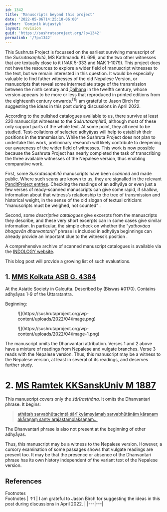 ```yaml
---
id: 1342
title: 'Manuscripts beyond this project'
date: '2022-05-06T14:25:18-06:00'
author: 'Dominik Wujastyk'
layout: revision
guid: 'https://sushrutaproject.org/?p=1342'
permalink: '/?p=1342'
---
```


This Sushruta Project is focussed on the earliest surviving manuscript of the *Suśrutasaṃhitā*, MS Kathmandu KL 699, and the two other witnesses that are textually close to it (NAK 5-333 and NAK 1-1079). This project does not have the resources to explore a wider field of manuscript witnesses to the text, but we remain interested in this question. It would be especially valuable to find futher witnesses of the old Nepalese Version, or manuscripts that reveal some intermediate stage of the transmission between the ninth century and [Ḍalhaṇa](https://www.panditproject.org/entity/102241/person) in the twelfth century, whose version appears to be more or less that reproduced in printed editions from the eighteenth century onwards.<span class="footnote_referrer"><a onclick="footnote_moveToReference_1342_867('footnote_plugin_reference_1342_867_1');" onkeypress="footnote_moveToReference_1342_867('footnote_plugin_reference_1342_867_1');" role="button" tabindex="0"><sup class="footnote_plugin_tooltip_text" id="footnote_plugin_tooltip_1342_867_1">\[1\]</sup></a><span class="footnote_tooltip" id="footnote_plugin_tooltip_text_1342_867_1">I am grateful to Jason Birch for suggesting the ideas in this post during discussions in April 2022.</span></span><script type="text/javascript"> jQuery('#footnote_plugin_tooltip_1342_867_1').tooltip({ tip: '#footnote_plugin_tooltip_text_1342_867_1', tipClass: 'footnote_tooltip', effect: 'fade', predelay: 0, fadeInSpeed: 200, delay: 400, fadeOutSpeed: 200, position: 'top center', relative: true, offset: [-7, 0], });</script>

According to the pulished catalogues available to us, there survive at least 220 manuscript witnesses to the *Suśrutasaṃhitā*, although most of these only support parts of the whole text. At some point, they all need to be studied. Test-collations of selected adhyāyas will help to establish their positions in the transmission. While the Sushruta Project does not plan to undertake this work, preliminary research will likely contribute to deepening our awareness of the wider field of witnesses. This work is now possible because the Sushruta Project has nearly completed the task of transcribing the three available witnesses of the Nepalese version, thus enabling comparative work.

First, some *Suśrutasaṃhitā* manuscripts have been *scanned* and made public. Where such scans are known to us, they are signalled in the relevant [PanditProject entries](https://www.panditproject.org/entity/42004/work). Checking the readings of an adhyāya or even just a few verses of ready-scanned manuscripts can give some rapid, if shallow, information about that witness’s relationship to the tree of transmission and historical weight, in the sense of the old slogan of textual criticism: “manuscripts must be weighed, not counted” <span class="zp-InText-zp-ID--2579494-N9W5LUQS-_-2579494-QLPZH26X--wp1342 zp-InText-Citation loading" rel="{ 'pages': '49--275', 'items': '{2579494:N9W5LUQS},{2579494:QLPZH26X}', 'format': '(%a%, %d%, %p%)', 'brackets': '', 'etal': '', 'separator': '', 'and': '' }"></span>.

Second, some *descriptive catalogues* give excerpts from the manuscripts they describe, and these very short excerpts can in some cases give similar information. In particular, the simple check on whether the “*yathovāca bhagavān dhanvantariḥ*” phrase is included in adhyāya beginnings can already provide an important clue to the witness’s position <span class="zp-InText-zp-ID--2579494-8Q6NW7V5--wp1342 zp-InText-Citation loading" rel="{ 'pages': 'np', 'items': '{2579494:8Q6NW7V5}', 'format': '(%a%, %d%, %p%)', 'brackets': '', 'etal': 'yes', 'separator': '', 'and': '' }"></span>.

A comprehensive archive of scanned manuscript catalogues is available via the [INDOLOGY website](https://indology.info/scanned-catalogues/).

This blog post will provide a growing list of such evaluations.

## 1. [MMS Kolkata ASB G. 4384](https://www.panditproject.org/entity/110044/manuscript)

At the Asiatic Society in Calcutta. Described by <span class="zp-InText-zp-ID--2579494-5L3PMN99--wp1342 zp-InText-Citation loading" rel="{ 'pages': '365', 'items': '{2579494:5L3PMN99}', 'format': '%a% (%d%, %p%)', 'brackets': '', 'etal': 'yes', 'separator': 'comma', 'and': '' }"></span> (Biswas #0170). Contains adhyāyas 1-9 of the Uttaratantra.

Beginning:

<figure class="wp-block-image size-full is-resized">![](https://sushrutaproject.org/wp-content/uploads/2022/04/image.png)</figure><figure class="wp-block-image size-full">![](https://sushrutaproject.org/wp-content/uploads/2022/04/image-1.png)</figure>The manuscript omits the Dhanvantari attribution. Verses 1 and 2 above have a mixture of readings from Nepalese and vulgate branches. Verse 3 reads with the Nepalese version. Thus, this manuscript may be a witness to the Nepalese version, at least in several of its readings, and deserves further study.

# 2. [MS Ramtek KKSanskUniv M 1887](https://www.panditproject.org/entity/110456/manuscript)

This manuscript covers only the *śārīrasthāna*. It omits the Dhanvantari phrase. It begins:

> [athātaḥ sarvabhūtaciṃtā śārī kyāṃsyāmaḥ sarvabhūtānāṃ kāraṇam akāraṇaṃ santv arajastamolakṣaṇam…](https://www.panditproject.org/entity/110457/extract)

The Dhanvantari phrase is also not present at the beginning of other adhyāyas.

Thus, this manuscript may be a witness to the Nepalese version. However, a cursory examination of some passages shows that vulgate readings are present too. It may be that the presence or absence of the Dhanvantari phrase has its own history independent of the variant text of the Nepalese version.

## References

<div class="zp-Zotpress zp-Zotpress-InTextBib wp-block-group zp-Post-1342" id="zp-InTextBib-zotpress-b1c249249c21c7df143d46aada79eb40"> <span class="ZP_ITEM_KEY" style="display: none;">{2579494:N9W5LUQS},{2579494:QLPZH26X};{2579494:8Q6NW7V5};{2579494:5L3PMN99}</span> <span class="ZP_STYLE" style="display: none;">chicago-author-date</span> <span class="ZP_SORTBY" style="display: none;">creator</span> <span class="ZP_ORDER" style="display: none;">asc</span> <span class="ZP_TITLE" style="display: none;"></span> <span class="ZP_SHOWIMAGE" style="display: none;"></span> <span class="ZP_SHOWTAGS" style="display: none;"></span> <span class="ZP_DOWNLOADABLE" style="display: none;"></span> <span class="ZP_NOTES" style="display: none;"></span> <span class="ZP_ABSTRACT" style="display: none;"></span> <span class="ZP_CITEABLE" style="display: none;"></span> <span class="ZP_TARGET" style="display: none;"></span> <span class="ZP_URLWRAP" style="display: none;"></span> <span class="ZP_FORCENUM" style="display: none;">0</span> <span class="ZP_HIGHLIGHT" style="display: none;"></span> <span class="ZP_POSTID" style="display: none;">1342</span><div class="zp-List loading"><div class="zp-SEO-Content"></div></div></div><div class="speaker-mute footnotes_reference_container"><div class="footnote_container_prepare"><span class="footnote_reference_container_label pointer" onclick="footnote_expand_collapse_reference_container_1342_867();" role="button" tabindex="0">Footnotes</span><span class="footnote_reference_container_collapse_button" onclick="footnote_expand_collapse_reference_container_1342_867();" role="button" style="display: none;" tabindex="0">\[<a id="footnote_reference_container_collapse_button_1342_867">+</a>\]</span>

</div><div id="footnote_references_container_1342_867" style="">Footnotes
| <a class="footnote_backlink" id="footnote_plugin_reference_1342_867_1"><span class="footnote_index_arrow">↑</span>1</a> | I am grateful to Jason Birch for suggesting the ideas in this post during discussions in April 2022. |
|---|---|

 </div></div><script type="text/javascript"> function footnote_expand_reference_container_1342_867() { jQuery('#footnote_references_container_1342_867').show(); jQuery('#footnote_reference_container_collapse_button_1342_867').text('−'); } function footnote_collapse_reference_container_1342_867() { jQuery('#footnote_references_container_1342_867').hide(); jQuery('#footnote_reference_container_collapse_button_1342_867').text('+'); } function footnote_expand_collapse_reference_container_1342_867() { if (jQuery('#footnote_references_container_1342_867').is(':hidden')) { footnote_expand_reference_container_1342_867(); } else { footnote_collapse_reference_container_1342_867(); } } function footnote_moveToReference_1342_867(p_str_TargetID) { footnote_expand_reference_container_1342_867(); var l_obj_Target = jQuery('#' + p_str_TargetID); if (l_obj_Target.length) { jQuery( 'html, body' ).delay( 0 ); jQuery('html, body').animate({ scrollTop: l_obj_Target.offset().top - window.innerHeight * 0.2 }, 380); } } function footnote_moveToAnchor_1342_867(p_str_TargetID) { footnote_expand_reference_container_1342_867(); var l_obj_Target = jQuery('#' + p_str_TargetID); if (l_obj_Target.length) { jQuery( 'html, body' ).delay( 0 ); jQuery('html, body').animate({ scrollTop: l_obj_Target.offset().top - window.innerHeight * 0.2 }, 380); } }</script>